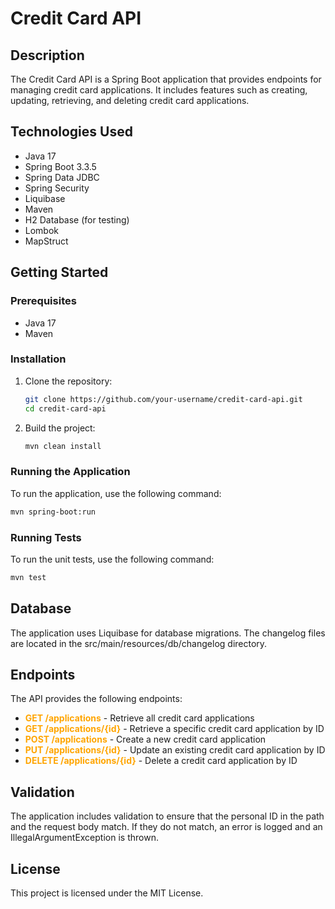 # Credit Card API

## Description
The Credit Card API is a Spring Boot application that provides endpoints for managing credit card applications. It includes features such as creating, updating, retrieving, and deleting credit card applications.

## Technologies Used
- Java 17
- Spring Boot 3.3.5
- Spring Data JDBC
- Spring Security
- Liquibase
- Maven
- H2 Database (for testing)
- Lombok
- MapStruct

## Getting Started

### Prerequisites
- Java 17
- Maven

### Installation
1. Clone the repository:
    ```sh
    git clone https://github.com/your-username/credit-card-api.git
    cd credit-card-api
    ```

2. Build the project:
    ```sh
    mvn clean install
    ```

### Running the Application
To run the application, use the following command:
```sh
mvn spring-boot:run
```

### Running Tests
To run the unit tests, use the following command:
```sh
mvn test
```

## Database
The application uses Liquibase for database migrations. The changelog files are located in the src/main/resources/db/changelog directory.

## Endpoints
The API provides the following endpoints:  

- <b style="color:orange;">GET /applications</b> - Retrieve all credit card applications
- <b style="color:orange;">GET /applications/{id}</b> - Retrieve a specific credit card application by ID
- <b style="color:orange;">POST /applications</b> - Create a new credit card application
- <b style="color:orange;">PUT /applications/{id}</b> - Update an existing credit card application by ID
- <b style="color:orange;">DELETE /applications/{id}</b> - Delete a credit card application by ID

## Validation
The application includes validation to ensure that the personal ID in the path and the request body match. If they do not match, an error is logged and an IllegalArgumentException is thrown.

## License
This project is licensed under the MIT License.